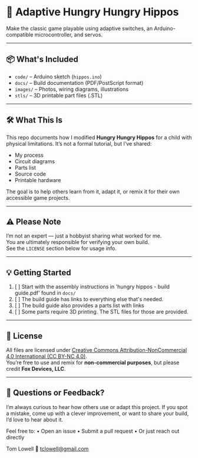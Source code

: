 # 🦛 Adaptive Hungry Hungry Hippos

Make the classic game playable using adaptive switches, an Arduino-compatible microcontroller, and servos.

---

## 📦 What's Included

- `code/` – Arduino sketch (`hippos.ino`)
- `docs/` – Build documentation (PDF/PostScript format)
- `images/` – Photos, wiring diagrams, illustrations
- `stls/` – 3D printable part files (.STL)

---

## 🛠️ What This Is

This repo documents how I modified **Hungry Hungry Hippos** for a child with physical limitations. It’s not a formal tutorial, but I’ve shared:

- My process
- Circuit diagrams
- Parts list
- Source code
- Printable hardware

The goal is to help others learn from it, adapt it, or remix it for their own accessible game projects.

---

## ⚠️ Please Note

I’m not an expert — just a hobbyist sharing what worked for me.  
You are ultimately responsible for verifying your own build.  
See the `LICENSE` section below for usage info.

---

## 💡 Getting Started

1. [ ] Start with the assembly instructions in 'hungry hippos - build guide.pdf' found in `docs/`
2. [ ] The build guide has links to everything else that's needed.
3. [ ] The build guide also provides a parts list with links
4. [ ] Some parts require 3D printing. The STL files for those are provided.
---

## 🧾 License

All files are licensed under [Creative Commons Attribution-NonCommercial 4.0 International (CC BY-NC 4.0)](https://creativecommons.org/licenses/by-nc/4.0/).  
You’re free to use and remix for **non-commercial purposes**, but please credit **Fox Devices, LLC**.

---

## 🙋 Questions or Feedback?

I’m always curious to hear how others use or adapt this project. If you spot a mistake, come up with a clever improvement, or want to share your build, I’d love to hear about it.

Feel free to:
	•	Open an issue
	•	Submit a pull request
	•	Or just reach out directly

Tom Lowell
📧 tclowell@gmail.com
